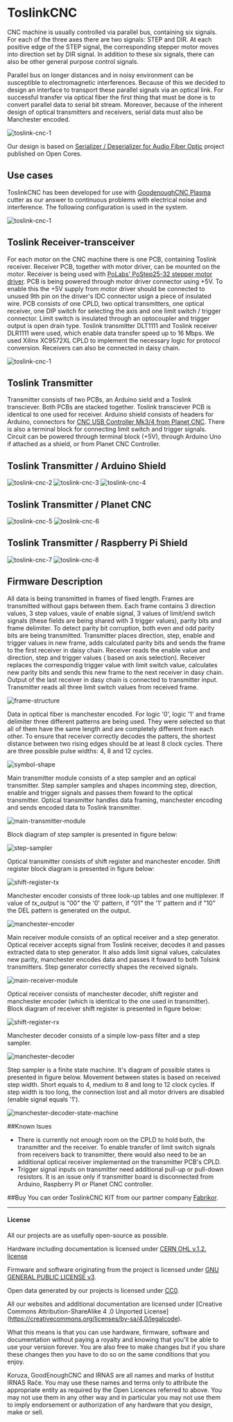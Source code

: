 # ToslinkCNC

CNC machine is usually controlled via parallel bus, containing six signals. For each of the three axes there are two signals: STEP and DIR. At each positive edge of the STEP signal, the corresponding stepper motor moves into direction set by DIR signal. In addition to these six signals, there can also be other general purpose control signals.

Parallel bus on longer distances and in noisy environment can be susceptible to electromagnetic interferences. Because of this we decided to design an interface to transport these parallel signals via an optical link. For successful transfer via optical fiber the first thing that must be done is to convert parallel data to serial bit stream. Moreover, because of the inherent design of optical transmitters and receivers, serial data must also be Manchester encoded.

![toslink-cnc-1](images/diagram.png)

Our design is based on [Serializer / Deserializer for Audio Fiber Optic](http://opencores.org/project,parallel_io_through_fiber) project published on Open Cores. 

## Use cases
ToslinkCNC has been developed for use with [GoodenoughCNC Plasma](http://goodenoughcnc.eu) cutter as our answer to continuous problems with electrical noise and interference. The following configuration is used in the system. 

![toslink-cnc-1](images/diagram-plasma.png)

## Toslink Receiver-transceiver

For each motor on the CNC machine there is one PCB, containing Toslink receiver. Receiver PCB, together with motor driver, can be mounted on the motor. Receiver is being used with [PoLabs' PoStep25-32 stepper motor driver](http://www.poscope.com/PoStep25-32). PCB is being powered through motor driver connector using +5V. To enable this the +5V supply from motor driver should be connected to unused 9th pin on the driver's IDC connector usign a piece of insulated wire. PCB consists of one CPLD, two optical transmitters, one optical receiver, one DIP switch for selecting the axis and one limit switch / trigger connector. Limit switch is insulated through an optocoupler and trigger output is open drain type. Toslink transmitter DLT1111 and Toslink receiver DLR1111 were used, which enable data transfer speed up to 16 Mbps. We used Xilinx XC9572XL CPLD to implement the necessary logic for protocol conversion. Receivers can also be connected in daisy chain.

![toslink-cnc-1](images/transceiver-pinout.jpg)

## Toslink Transmitter

Transmitter consists of two PCBs, an Arduino sield and a Toslink transciever. Both PCBs are stacked together. Toslink transciever PCB is identical to one used for receiver. Arduino shield consists of headers for Arduino, connectors for [CNC USB Controller Mk3/4 from Planet CNC](http://www.planet-cnc.com/index.php?page=hardware). There is also a terminal block for connecting limit switch and trigger signals. Circuit can be powered through terminal block (+5V), through Arduino Uno if attached as a shield, or from Planet CNC Controller.

## Toslink Transmitter / Arduino Shield

![toslink-cnc-2](images/toslink-arduino-1.jpg)
![toslink-cnc-3](images/toslink-arduino-2.jpg)
![toslink-cnc-4](images/toslink-arduino-3.jpg)

## Toslink Transmitter / Planet CNC

![toslink-cnc-5](images/toslink-planetcnc-1.jpg)
![toslink-cnc-6](images/toslink-planetcnc-2.jpg)

## Toslink Transmitter / Raspberry Pi Shield

![toslink-cnc-7](images/toslink-raspberry-pi-1.jpg)
![toslink-cnc-8](images/toslink-raspberry-pi-2.jpg)

## Firmware Description

All data is being transmitted in frames of fixed length. Frames are transmitted without gaps between them. Each frame contains 3 direction values, 3 step values, vaule of enable signal, 3 values of limit/end switch signals (these fields are being shared with 3 trigger values), parity bits and frame delimiter. To detect parity bit corruption, both even and odd parity bits are being transmitted. Transmitter places direction, step, enable and trigger values in new frame, adds calculated parity bits and sends the frame to the first receiver in daisy chain. Receiver reads the enable value and direction, step and trigger values ( based on axis selection). Receiver replaces the correspondig trigger value with limit switch value, calculates new parity bits and sends this new frame to the next receiver in dasy chain. Output of the last receiver in dasy chain is connected to transmitter input. Transmitter reads all three limit switch values from received frame.

![frame-structure](images/packet_strucutre.png)

Data in optical fiber is manchester encoded. For logic '0', logic '1' and frame delimiter three different patterns are being used. They were selected so that all of them have the same length and are completely different from each other. To ensure that receiver correctly decodes the patters, the shortest distance between two rising edges should be at least 8 clock cycles. There are three possible pulse widths: 4, 8 and 12 cycles.

![symbol-shape](images/symbol_shape.png)

Main transmitter module consists of a step sampler and an optical transmitter. Step sampler samples and shapes incomming step, direction, enable and trigger signals and passes them foward to the optical transmitter. Optical transmitter handles data framing, manchester encoding and sends encoded data to Toslink transmitter.

![main-transmitter-module](images/main_transmitter_schematic.png)

Block diagram of step sampler is presented in figure below:

![step-sampler](images/step_sampler.png)

Optical transmitter consists of shift register and manchester encoder. Shift register block diagram is presented in figure below:

![shift-register-tx](images/shift_register_transmitter.png)

Manchester encoder consists of three look-up tables and one multiplexer. If value of *tx_output* is "00" the '0' pattern, if  "01" the '1' pattern and if "10" the DEL pattern is generated on the output.

![manchester-encoder](images/manchester_generator.png)

Main receiver module consists of an optical receiver and a step generator. Optical receiver accepts signal from Toslink receiver, decodes it and passes extracted data to step generator. It also adds limit signal values, calculates new parity,   manchester encodes data and passes it foward to both Tolsink transmitters. Step generator correctly shapes the received signals.

![main-receiver-module](images/main_receiver_schematic.png)

Optical receiver consists of manchester decoder, shift register and manchester encoder (which is identical to the one used in transmitter). Block diagram of receiver shift register is presented in figure below:

![shift-register-rx](images/shift_register_receiver.png)

Manchester decoder consists of a simple low-pass filter and a step sampler.

![manchester-decoder](images/manchester_decoder.png)

Step sampler is a finite state machine. It's diagram of possible states is presented in figure below. Movement between states is based on received step width. Short equals to 4, medium to 8 and long to 12 clock cycles. If step width is too long, the connection lost and all motor drivers are disabled (enable signal equals '1').

![manchester-decoder-state-machine](images/manchester_decoder_state_machine.png)

##Known Isues

 * There is currently not enough room on the CPLD to hold both, the transmitter and the receiver. To enable transfer of limit switch signals from receivers back to transmitter, there would also need to be an additional optical receiver implemented on the transmitter PCB's CPLD.
 * Trigger signal inputs on transmitter need additional pull-up or pull-down resistors. It is an issue only if transmitter board is disconnected from Arduino, Raspberry PI or Planet CNC controller.

##Buy
You can order ToslinkCNC KIT from our partner company [Fabrikor](http://fabrikor.eu/index.php?route=product/category&path=60). 

---

#### License

All our projects are as usefully open-source as possible.

Hardware including documentation is licensed under [CERN OHL v.1.2. license](http://www.ohwr.org/licenses/cern-ohl/v1.2)

Firmware and software originating from the project is licensed under [GNU GENERAL PUBLIC LICENSE v3](http://www.gnu.org/licenses/gpl-3.0.en.html).

Open data generated by our projects is licensed under [CC0](https://creativecommons.org/publicdomain/zero/1.0/legalcode).

All our websites and additional documentation are licensed under [Creative Commons Attribution-ShareAlike 4 .0 Unported License] (https://creativecommons.org/licenses/by-sa/4.0/legalcode).

What this means is that you can use hardware, firmware, software and documentation without paying a royalty and knowing that you'll be able to use your version forever. You are also free to make changes but if you share these changes then you have to do so on the same conditions that you enjoy.

Koruza, GoodEnoughCNC and IRNAS are all names and marks of Institut IRNAS Rače. 
You may use these names and terms only to attribute the appropriate entity as required by the Open Licences referred to above. You may not use them in any other way and in particular you may not use them to imply endorsement or authorization of any hardware that you design, make or sell.
